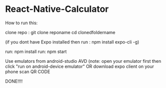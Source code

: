 # React-Native-Calculator
How to run this:

clone repo : git clone reponame
cd clonedfoldername

  (if you dont have Expo installed
  then run : npm install expo-cli -g)

run: npm install
run: npm start

Use emulators from android-studio AVD (note: open your emulator first then click "run on android-device emulator"
OR
download expo client on your phone
scan QR CODE 

DONE!!!!


